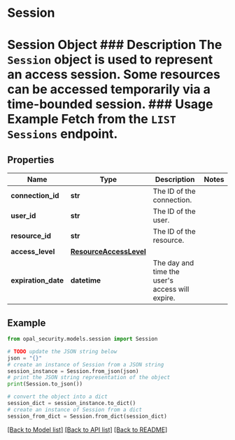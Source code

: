 # Session

# Session Object ### Description The `Session` object is used to represent an access session. Some resources can be accessed temporarily via a time-bounded session.  ### Usage Example Fetch from the `LIST Sessions` endpoint.

## Properties

Name | Type | Description | Notes
------------ | ------------- | ------------- | -------------
**connection_id** | **str** | The ID of the connection. | 
**user_id** | **str** | The ID of the user. | 
**resource_id** | **str** | The ID of the resource. | 
**access_level** | [**ResourceAccessLevel**](ResourceAccessLevel.md) |  | 
**expiration_date** | **datetime** | The day and time the user&#39;s access will expire. | 

## Example

```python
from opal_security.models.session import Session

# TODO update the JSON string below
json = "{}"
# create an instance of Session from a JSON string
session_instance = Session.from_json(json)
# print the JSON string representation of the object
print(Session.to_json())

# convert the object into a dict
session_dict = session_instance.to_dict()
# create an instance of Session from a dict
session_from_dict = Session.from_dict(session_dict)
```
[[Back to Model list]](../README.md#documentation-for-models) [[Back to API list]](../README.md#documentation-for-api-endpoints) [[Back to README]](../README.md)



